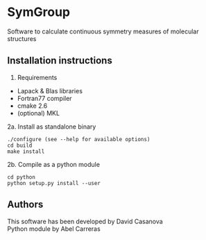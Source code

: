 SymGroup
=========
Software to calculate continuous symmetry measures of 
molecular structures


Installation instructions
---------------------------------------------------------

1. Requirements
  - Lapack & Blas libraries
  - Fortran77 compiler
  - cmake 2.6
  - (optional) MKL


2a. Install as standalone binary
   ```
   ./configure (see --help for available options)
   cd build
   make install
   ```
2b. Compile as a python module
   ```
   cd python
   python setup.py install --user
   ```

Authors
--------------------------------------------------------

This software has been developed by David Casanova
<br>Python module by Abel Carreras